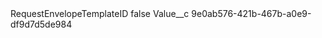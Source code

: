 <?xml version="1.0" encoding="UTF-8"?>
<CustomMetadata xmlns="http://soap.sforce.com/2006/04/metadata" xmlns:xsi="http://www.w3.org/2001/XMLSchema-instance" xmlns:xsd="http://www.w3.org/2001/XMLSchema">
    <label>RequestEnvelopeTemplateID</label>
    <protected>false</protected>
    <values>
        <field>Value__c</field>
        <value xsi:type="xsd:string">9e0ab576-421b-467b-a0e9-df9d7d5de984</value>
    </values>
</CustomMetadata>
